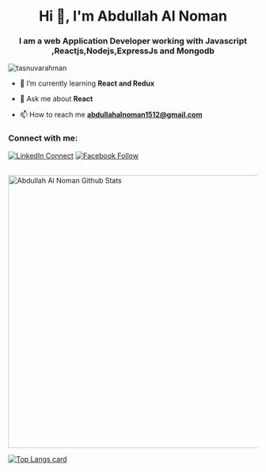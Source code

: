 <h1 align="center">Hi 👋, I'm Abdullah Al Noman</h1>
<h3 align="center">I am a web Application Developer working with Javascript ,Reactjs,Nodejs,ExpressJs and Mongodb</h3>

<p align="left"> <img src="https://komarev.com/ghpvc/?username=tasnuvatina&label=Profile%20views&color=0e75b6&style=flat" alt="tasnuvarahman" /> </p>

- 🌱 I’m currently learning **React and Redux**

- 💬 Ask me about **React**

- 📫 How to reach me **abdullahalnoman1512@gmail.com**

### Connect with me:

[![LinkedIn Connect](https://img.shields.io/badge/%20-Connect-black?color=14171A&labelColor=212121&logo=linkedin&logoColor=ffffff)](https://www.linkedin.com/in/abdullahalnoman1) 
[![Facebook Follow](https://img.shields.io/badge/%20-Follow-black?color=14171A&labelColor=1976d2&logo=facebook&logoColor=ffffff)](https://web.facebook.com/abdullahalnomanfb)  


<br />


<img width="550px" alt="Abdullah Al Noman Github Stats"  src="https://github-readme-stats.vercel.app/api?username=abdullahalnomanfb&show_icons=true"/>


[![Top Langs card](https://github-readme-stats.vercel.app/api/top-langs/?username=solaimanshadin&card_width=550)](https://github.com/solaimanshadin/solaimanshadin)


[programming]: https://www.programming-hero.com/
[website]: https://shadin.netlify.app/
[twitter]: https://shadin.netlify.app/
[linkedin]: https://shadin.netlify.app/
[webdevplaylist]: https://shadin.netlify.app/
[jsplaylist]: https://shadin.netlify.app/
[cssplaylist]: https://shadin.netlify.app/
[reactplaylist]: https://shadin.netlify.app/

